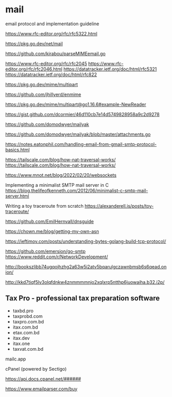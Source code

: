 # mail
email protocol and implementation guideline


https://www.rfc-editor.org/rfc/rfc5322.html

https://pkg.go.dev/net/mail

https://github.com/kirabou/parseMIMEemail.go

https://www.rfc-editor.org/rfc/rfc2045
https://www.rfc-editor.org/rfc/rfc2046.html
https://datatracker.ietf.org/doc/html/rfc5321
https://datatracker.ietf.org/doc/html/rfc822

https://pkg.go.dev/mime/multipart

https://github.com/jhillyerd/enmime

https://pkg.go.dev/mime/multipart@go1.16.6#example-NewReader


https://gist.github.com/dcormier/46d110cb7e14d5749828958a9c2d9278

https://github.com/domodwyer/mailyak

https://github.com/domodwyer/mailyak/blob/master/attachments.go

https://notes.eatonphil.com/handling-email-from-gmail-smtp-protocol-basics.html


https://tailscale.com/blog/how-nat-traversal-works/
https://tailscale.com/blog/how-nat-traversal-works/

https://www.mnot.net/blog/2022/02/20/websockets


Implementing a minimalist SMTP mail server in C
https://blog.thelifeofkenneth.com/2012/06/minimalist-c-smtp-mail-server.html


Writing a toy traceroute from scratch
https://alexanderell.is/posts/toy-traceroute/



https://github.com/EmilHernvall/dnsguide

https://chown.me/blog/getting-my-own-asn

https://ieftimov.com/posts/understanding-bytes-golang-build-tcp-protocol/

https://github.com/emersion/go-smtp
https://www.reddit.com/r/NetworkDevelopment/

http://bookszlibb74ugqojhzhg2a63w5i2atv5bqarulgczawnbmsb6s6qead.onion/

http://kkd7tiqf5lv3olqfdnkw4znmmmmnjo2xqlxrp5ntthp6juowaiha.b32.i2p/

## Tax Pro - professional tax preparation software
* taxbd.pro
* taxprobd.com
* taxpro.com.bd
* itax.com.bd
* etax.com.bd
* itax.dev
* itax.one
* taxvat.com.bd

mailc.app

cPanel (powered by Sectigo)

https://api.docs.cpanel.net/######

https://www.emailparser.com/buy
